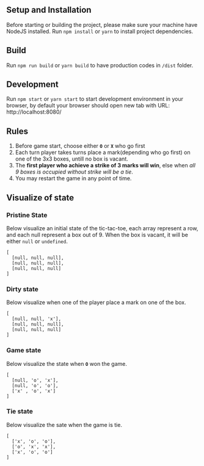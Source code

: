 ## Setup and Installation
Before starting or building the project, please make sure your machine have NodeJS installed. Run `npm install` or `yarn` to install project dependencies.

## Build
Run `npm run build` or `yarn build` to have production codes in `/dist` folder.

## Development
Run `npm start` or `yarn start` to start development environment in your browser, by default your browser should open new tab with URL: http://localhost:8080/

## Rules
1. Before game start, choose either **`O`** or **`X`** who go first
2. Each turn player takes turns place a mark(depending who go first) on one of the 3x3 boxes, untill no box is vacant.
3. The **first player who achieve a strike of 3 marks will win**, else when _all 9 boxes is occupied without strike will be a tie_.
4. You may restart the game in any point of time.

## Visualize of state
### Pristine State
Below visualize an initial state of the tic-tac-toe, each array represent a row, and each null represent a box out of 9. When the box is vacant, it will be either `null` or `undefined`.
```
[
  [null, null, null],
  [null, null, null],
  [null, null, null]
]
```
### Dirty state
Below visualize when one of the player place a mark on one of the box.
```
[
  [null, null, 'x'],
  [null, null, null],
  [null, null, null]
]
```
### Game state
Below visualize the state when **`O`** won the game.
```
[
  [null, 'o', 'x'],
  [null, 'o', 'o'],
  ['x' , 'o', 'x']
]
```
### Tie state
Below visualize the sate when the game is tie.
```
[
  ['x', 'o', 'o'],
  ['o', 'x', 'x'],
  ['x', 'o', 'o']
]
```
